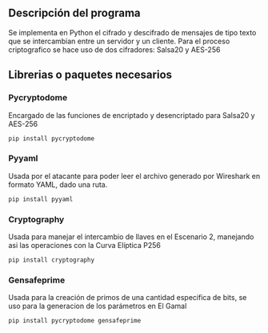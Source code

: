 ## Descripción del programa
Se implementa en Python el cifrado y descifrado de mensajes de tipo texto que se intercambian entre un servidor y un cliente. Para el proceso criptografico se hace uso de dos cifradores: Salsa20 y AES-256


## Librerias o paquetes necesarios

### Pycryptodome
Encargado de las funciones de encriptado y desencriptado para Salsa20 y AES-256
```
pip install pycryptodome
```

### Pyyaml
Usada por el atacante para poder leer el archivo generado por Wireshark en formato YAML, dado una ruta.

```
pip install pyyaml
```

### Cryptography
Usada para manejar el intercambio de llaves en el Escenario 2, manejando asi las operaciones con la Curva Elíptica P256

```
pip install cryptography
```


### Gensafeprime
Usada para la creación de primos de una cantidad especifica de bits, se uso para la generacion de los parámetros en El Gamal
```
pip install pycryptodome gensafeprime
```